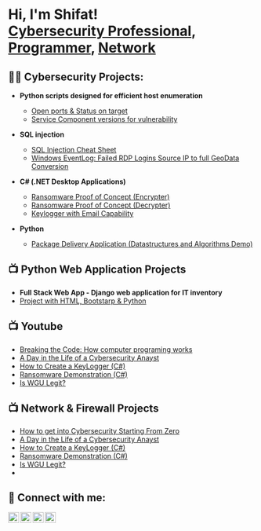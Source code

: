 <h1>Hi, I'm Shifat! <br/><a href="https://github.com/Shifat-udn">Cybersecurity Professional</a>, <a href="https://www.linkedin.com/in/shifat-uddin-0baa86b2/">Programmer</a>, <a href="https://www.youtube.com/c/joshmadakor">Network</a></h1>

<h2>👨‍💻 Cybersecurity Projects:</h2>

- <b>Python scripts designed for efficient host enumeration </b>
  - [Open ports & Status on target](https://github.com/Shifat-udn/Cyber-Security/blob/main/host_scan.py)
  - [Service Component versions for vulnerability](https://github.com/Shifat-udn/Cyber-Security/blob/main/host_scan_2.py)
- <b>SQL injection</b>
  - [SQL Injection Cheat Sheet](https://github.com/Shifat-udn/Cyber-Security/blob/main/SQLi.txt)
  - [Windows EventLog: Failed RDP Logins Source IP to full GeoData Conversion](https://github.com/joshmadakor1/Sentinel-Lab)

- <b>C# (.NET Desktop Applications)</b>
  - [Ransomware Proof of Concept (Encrypter)](https://github.com/joshmadakor1/EncrypterPOC)
  - [Ransomware Proof of Concept (Decrypter)](https://github.com/joshmadakor1/DecrypterPOC)
  - [Keylogger with Email Capability](https://github.com/joshmadakor1/Key-Logger-With-Email)
- <b>Python</b>
  - [Package Delivery Application (Datastructures and Algorithms Demo)](https://github.com/joshmadakor1/Package-Delivery-Pathfinding-Algorithm)

<h2>📺 Python Web Application Projects</h2>


- <b>Full Stack Web App - Django web application for IT inventory </b>
- [Project with HTML, Bootstarp & Python](https://github.com/Shifat-udn/IT-support-django)


<h2>📺 Youtube </h2>

- [Breaking the Code: How computer programing works](www.youtube.com/watch?v=IRFELQCTImc)
- [A Day in the Life of a Cybersecurity Anayst](https://www.youtube.com/watch?v=uHy3oM7NnoU)
- [How to Create a KeyLogger (C#)](https://www.youtube.com/watch?v=N-L9hklSlNk)
- [Ransomware Demonstration (C#)](https://www.youtube.com/watch?v=OfvdQeh79s0)
- [Is WGU Legit?](https://www.youtube.com/watch?v=E2MwRWxDBkA)

<h2>📺 Network & Firewall Projects</h2>

- [How to get into Cybersecurity Starting From Zero](https://www.youtube.com/watch?v=a83ASGn_V_s)
- [A Day in the Life of a Cybersecurity Anayst](https://www.youtube.com/watch?v=uHy3oM7NnoU)
- [How to Create a KeyLogger (C#)](https://www.youtube.com/watch?v=N-L9hklSlNk)
- [Ransomware Demonstration (C#)](https://www.youtube.com/watch?v=OfvdQeh79s0)
- [Is WGU Legit?](https://www.youtube.com/watch?v=E2MwRWxDBkA)
- 
<h2> 🤳 Connect with me:</h2>

[<img align="left" alt="JoshMadakor | YouTube" width="22px" src="https://cdn.jsdelivr.net/npm/simple-icons@v3/icons/youtube.svg" />][youtube]
[<img align="left" alt="JoshMadakor | Twitter" width="22px" src="https://cdn.jsdelivr.net/npm/simple-icons@v3/icons/twitter.svg" />][twitter]
[<img align="left" alt="JoshMadakor | LinkedIn" width="22px" src="https://cdn.jsdelivr.net/npm/simple-icons@v3/icons/linkedin.svg" />][linkedin]
[<img align="left" alt="JoshMadakor | Instagram" width="22px" src="https://cdn.jsdelivr.net/npm/simple-icons@v3/icons/instagram.svg" />][instagram]

[twitter]: https://twitter.com/joshmadakor
[youtube]: https://www.youtube.com/c/joshmadakor
[instagram]: https://www.instagram.com/joshmadakor/
[linkedin]: https://linkedin.com/in/joshmadakor

<!--
**joshmadakor1/joshmadakor1** is a ✨ _special_ ✨ repository because its `README.md` (this file) appears on your GitHub profile.

Here are some ideas to get you started:

- 🔭 I’m currently working on ...
- 🌱 I’m currently learning ...
- 👯 I’m looking to collaborate on ...
- 🤔 I’m looking for help with ...
- 💬 Ask me about ...
- 📫 How to reach me: ...
- 😄 Pronouns: ...
- ⚡ Fun fact: ...
-->

